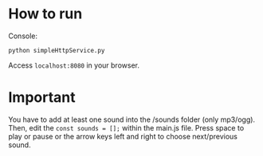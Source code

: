 # How to run
Console:
```
python simpleHttpService.py
```
Access `localhost:8080` in your browser.

# Important
You have to add at least one sound into the /sounds folder (only mp3/ogg). Then, edit the `const sounds = [];` within the main.js file. Press space to play or pause or the arrow keys left and right to choose next/previous sound.
